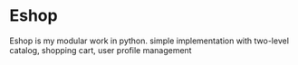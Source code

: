 # Eshop
Eshop is my modular work in python. simple implementation with two-level catalog, shopping cart, user profile management
